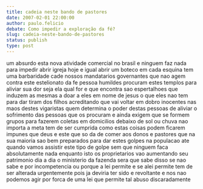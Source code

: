 ```yaml
---
title: cadeia neste bando de pastores
date: 2007-02-01 22:00:00
author: paulo.felicio
debate: Como impedir a exploração da fé?
slug: cadeia-neste-bando-de-pastores
status: publish 
type: post
---
```


um absurdo esta nova atividade comercial no brasil e ninguem faz nada para impedir abrir igreja hoje e igual abrir um boteco em cada esquina tem uma barbaridade cade nossos mandatarios governantes que nao agem contra este estelionato da fe pessoa humildes procuram estes templos para aliviar sua dor seja ela qual for e que encontra sao espertalhoes que induzem as mesmas a doar a eles em nome de jesus o que eles nao tem para dar tiram dos filhos acreditando que vai voltar em dobro inocentes nas maos destes vigaristas quem determina o poder destas pessoas de aliviar o sofrimento das pessoas que os procuram e ainda exigem que se formem grupos para fazerem coletas em domicilios debaixo de sol ou chuva nao importa a meta tem de ser cumprida como estas coisas podem ficarem impunes que deus e este que so da de comer aos donos e pastores que na sua maioria sao bem preparados para dar estes golpes na populacao ate quando vamos assistir este tipo de golpe sem que ninguem faca absolutamente nada enquanto isto os proprietarios vao aumentando seu patrimonio dia a dia o ministerio da fazenda sera que sabe disso se nao sabe e por incompetencia ou porque a lei permite e se alei permite tem de ser alterada urgentemente pois ja deviria ter sido e revoltante e nos nao podemos agir por forca de uma lei que permite tal abuso discaradamente
